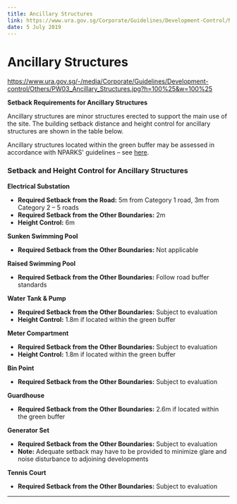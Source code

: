 ```yaml
---
title: Ancillary Structures
link: https://www.ura.gov.sg/Corporate/Guidelines/Development-Control/Non-Residential/PW/Ancillary-Structures
date: 5 July 2019
---
```


# Ancillary Structures

<https://www.ura.gov.sg/-/media/Corporate/Guidelines/Development-control/Others/PW03_Ancillary_Structures.jpg?h=100%25&w=100%25>

**Setback Requirements for Ancillary Structures**

Ancillary structures are minor structures erected to support the main use of the site. The building setback distance and height control for ancillary structures are shown in the table below.

Ancillary structures located within the green buffer may be assessed in accordance with NPARKS' guidelines – see [here](https://www.nparks.gov.sg/partner-us/development-plan-submission/guidelines-on-greenery-provision-and-tree-conservation-for-developments).

### Setback and Height Control for Ancillary Structures

**Electrical Substation**  
- **Required Setback from the Road:** 5m from Category 1 road, 3m from Category 2 – 5 roads  
- **Required Setback from the Other Boundaries:** 2m  
- **Height Control:** 6m

**Sunken Swimming Pool**  
- **Required Setback from the Other Boundaries:** Not applicable

**Raised Swimming Pool**  
- **Required Setback from the Other Boundaries:** Follow road buffer standards

**Water Tank & Pump**  
- **Required Setback from the Other Boundaries:** Subject to evaluation  
- **Height Control:** 1.8m if located within the green buffer

**Meter Compartment**  
- **Required Setback from the Other Boundaries:** Subject to evaluation  
- **Height Control:** 1.8m if located within the green buffer

**Bin Point**  
- **Required Setback from the Other Boundaries:** Subject to evaluation

**Guardhouse**  
- **Required Setback from the Other Boundaries:** 2.6m if located within the green buffer

**Generator Set**  
- **Required Setback from the Other Boundaries:** Subject to evaluation  
- **Note:** Adequate setback may have to be provided to minimize glare and noise disturbance to adjoining developments

**Tennis Court**  
- **Required Setback from the Other Boundaries:** Subject to evaluation

---


